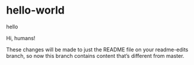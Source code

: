 # hello-world
hello

Hi, humans!

These changes will be made to just the README file on your readme-edits branch, so now this branch contains content that’s different from master.
